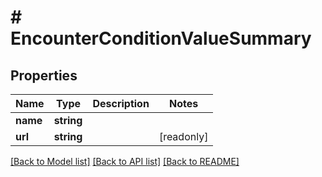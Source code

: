 # # EncounterConditionValueSummary

## Properties

Name | Type | Description | Notes
------------ | ------------- | ------------- | -------------
**name** | **string** |  |
**url** | **string** |  | [readonly]

[[Back to Model list]](../../README.md#models) [[Back to API list]](../../README.md#endpoints) [[Back to README]](../../README.md)
